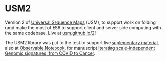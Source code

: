 # USM2
Version 2 of [Universal Sequence Maps](https://www.ncbi.nlm.nih.gov/pmc/articles/PMC4017330/) (USM), to support work on folding rand make the most of ES6 to support client and server side computing with the same codebase. Live at [usm.github.io/2](https://usm.github.io/2)!

The USM2 library was put to the test to support live [suplementary material](https://usm.github.io/2), also at [Observable Notebook](https://observablehq.com/@episphere/usm), for manuscript [Iterating scale-independent Genomic signatures, from COVID to Cancer](https://docs.google.com/document/d/1eJKrbnUdMq2cZDv19rBQfhsRIaodMlAlmMNWUq05YSQ/edit#).